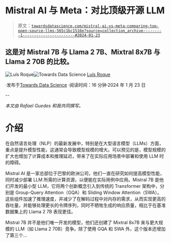 # Mistral AI 与 Meta：对比顶级开源 LLM

> 原文：[`towardsdatascience.com/mistral-ai-vs-meta-comparing-top-open-source-llms-565c1bc1516e?source=collection_archive---------1-----------------------#2024-01-23`](https://towardsdatascience.com/mistral-ai-vs-meta-comparing-top-open-source-llms-565c1bc1516e?source=collection_archive---------1-----------------------#2024-01-23)

## 这是对 Mistral 7B 与 Llama 2 7B、Mixtral 8x7B 与 Llama 2 70B 的比较。

[](https://medium.com/@luisroque?source=post_page---byline--565c1bc1516e--------------------------------)![Luís Roque](https://medium.com/@luisroque?source=post_page---byline--565c1bc1516e--------------------------------)[](https://towardsdatascience.com/?source=post_page---byline--565c1bc1516e--------------------------------)![Towards Data Science](https://towardsdatascience.com/?source=post_page---byline--565c1bc1516e--------------------------------) [Luís Roque](https://medium.com/@luisroque?source=post_page---byline--565c1bc1516e--------------------------------)

·发布于[Towards Data Science](https://towardsdatascience.com/?source=post_page---byline--565c1bc1516e--------------------------------) ·阅读时间：16 分钟·2024 年 1 月 23 日

--

*本文由 Rafael Guedes 和我共同撰写。*

# 介绍

在自然语言处理（NLP）的最新发展中，特别是在大型语言模型（LLMs）方面，重点是提升模型性能，这通常会导致模型规模的增大。可以预见的是，模型规模的扩大也增加了计算成本和推理延迟，带来了在实际应用场景中部署和使用 LLM 时的障碍。

Mistral AI 是一家总部位于巴黎的欧洲公司，他们一直在研究如何提高模型性能，同时减少部署 LLM 所需的计算资源，以便能在实际用例中应用。Mistral 7B 是他们开发的最小型 LLM，它将两个创新概念引入到传统的 Transformer 架构中，分别是 Group-Query Attention（GQA）和 Sliding Window Attention（SWA）。这些组件加速了推理速度，并减少了在解码过程中对内存的需求，从而实现更高的吞吐量，并能够处理更长的令牌序列，同时不牺牲生成的响应质量，相比于在基准数据集上的 Llama 2 7B 表现更佳。

Mistral 7B 并不是他们唯一开发的模型，他们还创建了 Mixtral 8x7B 来与更大规模的 LLM（如 Llama 2 70B）竞争。除了使用 GQA 和 SWA 外，这个版本还增加了第三个…
